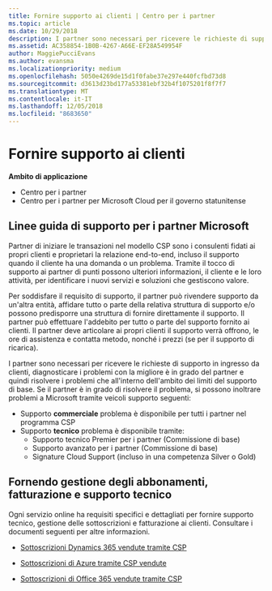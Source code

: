 ```yaml
---
title: Fornire supporto ai clienti | Centro per i partner
ms.topic: article
ms.date: 10/29/2018
description: I partner sono necessari per ricevere le richieste di supporto in ingresso da clienti, diagnosticare i problemi con la migliore è in grado del partner e quindi risolvere i problemi che all'interno dell'ambito dei limiti del supporto di base.
ms.assetid: AC358854-1B0B-4267-A66E-EF28A549954F
author: MaggiePucciEvans
ms.author: evansma
ms.localizationpriority: medium
ms.openlocfilehash: 5050e4269de15d1f0fabe37e297e440fcfbd73d8
ms.sourcegitcommit: d3613d23bd177a53381ebf32b4f1075201f8f7f7
ms.translationtype: MT
ms.contentlocale: it-IT
ms.lasthandoff: 12/05/2018
ms.locfileid: "8683650"
---
```

# <a name="providing-support-to-your-customers"></a>Fornire supporto ai clienti

**Ambito di applicazione**

-  Centro per i partner
-  Centro per i partner per Microsoft Cloud per il governo statunitense


## <a name="microsoft-partner-support-guidance"></a>Linee guida di supporto per i partner Microsoft

Partner di iniziare le transazioni nel modello CSP sono i consulenti fidati ai propri clienti e proprietari la relazione end-to-end, incluso il supporto quando il cliente ha una domanda o un problema. Tramite il tocco di supporto ai partner di punti possono ulteriori informazioni, il cliente e le loro attività, per identificare i nuovi servizi e soluzioni che gestiscono valore.

Per soddisfare il requisito di supporto, il partner può rivendere supporto da un'altra entità, affidare tutto o parte della relativa struttura di supporto e/o possono predisporre una struttura di fornire direttamente il supporto.  Il partner può effettuare l'addebito per tutto o parte del supporto fornito ai clienti. Il partner deve articolare ai propri clienti il supporto verrà offrono, le ore di assistenza e contatta metodo, nonché i prezzi (se per il supporto di ricarica). 

I partner sono necessari per ricevere le richieste di supporto in ingresso da clienti, diagnosticare i problemi con la migliore è in grado del partner e quindi risolvere i problemi che all'interno dell'ambito dei limiti del supporto di base. Se il partner è in grado di risolvere il problema, si possono inoltrare problemi a Microsoft tramite veicoli supporto seguenti:

- Supporto **commerciale** problema è disponibile per tutti i partner nel programma CSP
-   Supporto **tecnico** problema è disponibile tramite:
    -   Supporto tecnico Premier per i partner (Commissione di base)
    -   Supporto avanzato per i partner (Commissione di base)
    -   Signature Cloud Support (incluso in una competenza Silver o Gold)

## <a name="providing-billing-subscription-management-and-technical-support"></a>Fornendo gestione degli abbonamenti, fatturazione e supporto tecnico 

Ogni servizio online ha requisiti specifici e dettagliati per fornire supporto tecnico, gestione delle sottoscrizioni e fatturazione ai clienti. Consultare i documenti seguenti per altre informazioni.

-   [Sottoscrizioni Dynamics 365 vendute tramite CSP](https://www.microsoftpartnercommunity.com/t5/CSP/Microsoft-Partner-Support-Guidance/m-p/5262#M30)

-   [Sottoscrizioni di Azure tramite CSP vendute](https://www.microsoftpartnercommunity.com/t5/CSP/Microsoft-Partner-Support-Guidance/m-p/5263#M31)

-   [Sottoscrizioni di Office 365 vendute tramite CSP](https://www.microsoftpartnercommunity.com/t5/CSP/Microsoft-Partner-Support-Guidance/m-p/5264#M32)



 

 



